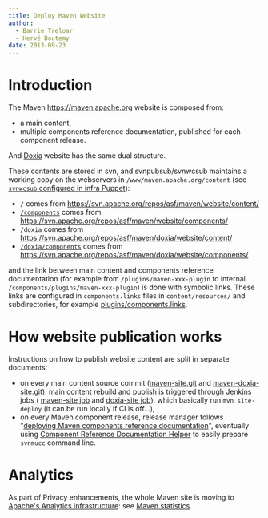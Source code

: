```yaml
---
title: Deploy Maven Website
author: 
  - Barrie Treloar
  - Hervé Boutemy
date: 2013-09-23
---
```


<!-- Licensed to the Apache Software Foundation (ASF) under one-->
<!-- or more contributor license agreements.  See the NOTICE file-->
<!-- distributed with this work for additional information-->
<!-- regarding copyright ownership.  The ASF licenses this file-->
<!-- to you under the Apache License, Version 2.0 (the-->
<!-- "License"); you may not use this file except in compliance-->
<!-- with the License.  You may obtain a copy of the License at-->
<!---->
<!--   http://www.apache.org/licenses/LICENSE-2.0-->
<!---->
<!-- Unless required by applicable law or agreed to in writing,-->
<!-- software distributed under the License is distributed on an-->
<!-- "AS IS" BASIS, WITHOUT WARRANTIES OR CONDITIONS OF ANY-->
<!-- KIND, either express or implied.  See the License for the-->
<!-- specific language governing permissions and limitations-->
<!-- under the License.-->
<!-- NOTE: For help with the syntax of this file, see:-->
<!-- http://maven.apache.org/doxia/references/apt-format.html-->
# Introduction

The Maven [https://maven\.apache\.org](https://maven\.apache\.org) website is composed from:

- a main content,
- multiple components reference documentation, published for each component release\.

And [Doxia](https://maven\.apache\.org/doxia/) website has the same dual structure\.

These contents are stored in svn, and svnpubsub/svnwcsub maintains a working copy on the webservers in `/www/maven.apache.org/content` \(see [`svnwcsub` configured in infra Puppet](https://github\.com/apache/infrastructure\-puppet/blob/deployment/modules/svnwcsub/files/svnwcsub\.conf\#L123)\):

- `/` comes from [https://svn\.apache\.org/repos/asf/maven/website/content/](https://svn\.apache\.org/viewvc/maven/website/content/)
- [`/components`](https://maven\.apache\.org/components) comes from [https://svn\.apache\.org/repos/asf/maven/website/components/](https://svn\.apache\.org/repos/asf/maven/website/components/)
- `/doxia` comes from [https://svn\.apache\.org/repos/asf/maven/doxia/website/content/](https://svn\.apache\.org/viewvc/maven/doxia/website/content/)
- [`/doxia/components`](https://maven\.apache\.org/doxia/components) comes from [https://svn\.apache\.org/repos/asf/maven/doxia/website/components/](https://svn\.apache\.org/repos/asf/maven/doxia/website/components/)

and the link between main content and components reference documentation \(for example from `/plugins/maven-xxx-plugin` to internal `/components/plugins/maven-xxx-plugin`\) is done with symbolic links\. These links are configured in `components.links` files in `content/resources/` and subdirectories, for example [plugins/components\.links](https://github\.com/apache/maven\-site/blob/master/content/resources/plugins/components\.links)\.

# How website publication works

Instructions on how to publish website content are split in separate documents:

- on every main content source commit \([maven\-site\.git](https://github\.com/apache/maven\-site) and [maven\-doxia\-site\.git](https://github\.com/apache/maven\-doxia\-site)\), main content rebuild and publish is triggered through Jenkins jobs \( [maven\-site job](https://ci\-maven\.apache\.org/job/Maven/job/maven\-box/job/maven\-site/) and [doxia\-site job](https://ci\-maven\.apache\.org/job/Maven/job/maven\-box/job/maven\-doxia\-site/)\), which basically run `mvn site-deploy` \(it can be run locally if CI is off\.\.\.\),
- on every Maven component release, release manager follows &quot;[deploying Maven components reference documentation](\./deploy\-component\-reference\-documentation\.html)&quot;, eventually using [Component Reference Documentation Helper](\./component\-reference\-documentation\-helper\.html) to easily prepare `svnmucc` command line\.
# Analytics

As part of Privacy enhancements, the whole Maven site is moving to [Apache&apos;s Analytics infrastructure](https://privacy\.apache\.org/matomo/): see [Maven statistics](https://analytics\.apache\.org/index\.php?module=CoreHome&amp;action=index&amp;date=yesterday&amp;period=day&amp;idSite=3)\.

